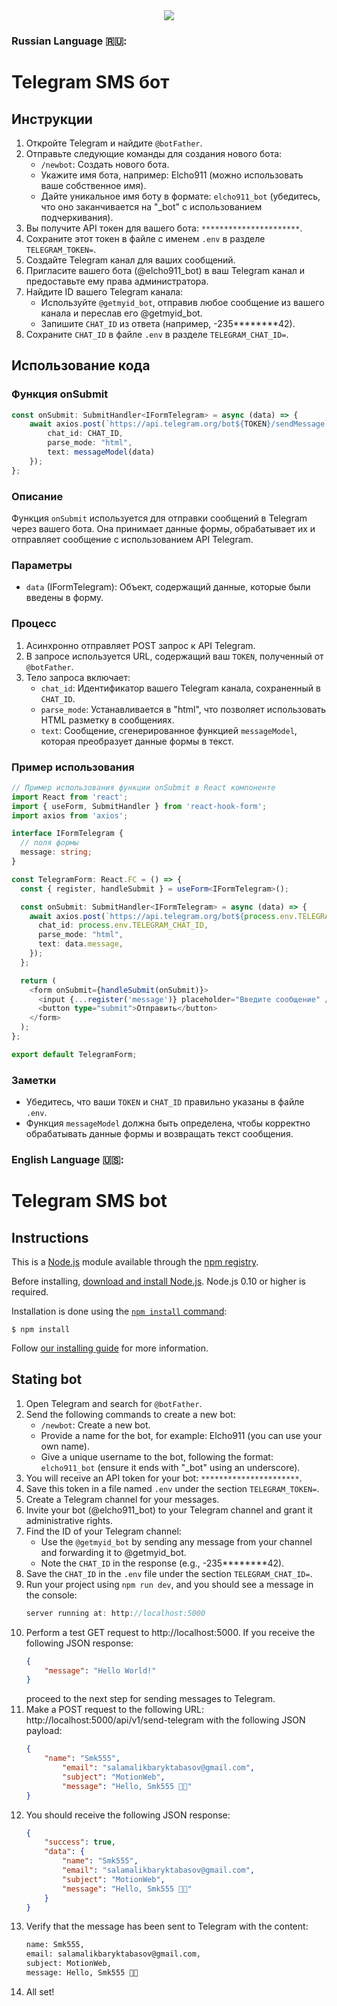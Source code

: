 <div align="center">
<!-- <img src="https://elcho911.netlify.app/Elkhan2003-icons/Front-end-DevX.gif"/> -->
<!-- <img src="https://elcho911.netlify.app/Elkhan2003-icons/madara.gif"/> -->
<img src="https://elcho911.netlify.app/Elkhan2003-icons/madara-v2.gif"/>
<!-- <img width="800px" height="125px" src="https://elcho911.netlify.app/Elkhan2003-icons/elcho.gif"/> -->
</div>

### Russian Language 🇷🇺:

# Telegram SMS бот

## Инструкции

1. Откройте Telegram и найдите `@botFather`.
2. Отправьте следующие команды для создания нового бота:
   - `/newbot`: Создать нового бота.
   - Укажите имя бота, например: Elcho911 (можно использовать ваше собственное имя).
   - Дайте уникальное имя боту в формате: `elcho911_bot` (убедитесь, что оно заканчивается на "\_bot" с использованием подчеркивания).
3. Вы получите API токен для вашего бота: `**********************`.
4. Сохраните этот токен в файле с именем `.env` в разделе `TELEGRAM_TOKEN=`.
5. Создайте Telegram канал для ваших сообщений.
6. Пригласите вашего бота (@elcho911_bot) в ваш Telegram канал и предоставьте ему права администратора.
7. Найдите ID вашего Telegram канала:
   - Используйте `@getmyid_bot`, отправив любое сообщение из вашего канала и переслав его @getmyid_bot.
   - Запишите `CHAT_ID` из ответа (например, -235**\*\*\*\***42).
8. Сохраните `CHAT_ID` в файле `.env` в разделе `TELEGRAM_CHAT_ID=`.

## Использование кода

### Функция onSubmit

```typescript
const onSubmit: SubmitHandler<IFormTelegram> = async (data) => {
	await axios.post(`https://api.telegram.org/bot${TOKEN}/sendMessage`, {
		chat_id: CHAT_ID,
		parse_mode: "html",
		text: messageModel(data)
	});
};
```

### Описание

Функция `onSubmit` используется для отправки сообщений в Telegram через вашего бота. Она принимает данные формы, обрабатывает их и отправляет сообщение с использованием API Telegram.

### Параметры

- `data` (IFormTelegram): Объект, содержащий данные, которые были введены в форму.

### Процесс

1. Асинхронно отправляет POST запрос к API Telegram.
2. В запросе используется URL, содержащий ваш `TOKEN`, полученный от `@botFather`.
3. Тело запроса включает:
   - `chat_id`: Идентификатор вашего Telegram канала, сохраненный в `CHAT_ID`.
   - `parse_mode`: Устанавливается в "html", что позволяет использовать HTML разметку в сообщениях.
   - `text`: Сообщение, сгенерированное функцией `messageModel`, которая преобразует данные формы в текст.

### Пример использования

```typescript
// Пример использования функции onSubmit в React компоненте
import React from 'react';
import { useForm, SubmitHandler } from 'react-hook-form';
import axios from 'axios';

interface IFormTelegram {
  // поля формы
  message: string;
}

const TelegramForm: React.FC = () => {
  const { register, handleSubmit } = useForm<IFormTelegram>();

  const onSubmit: SubmitHandler<IFormTelegram> = async (data) => {
    await axios.post(`https://api.telegram.org/bot${process.env.TELEGRAM_TOKEN}/sendMessage`, {
      chat_id: process.env.TELEGRAM_CHAT_ID,
      parse_mode: "html",
      text: data.message,
    });
  };

  return (
    <form onSubmit={handleSubmit(onSubmit)}>
      <input {...register('message')} placeholder="Введите сообщение" />
      <button type="submit">Отправить</button>
    </form>
  );
};

export default TelegramForm;
```

### Заметки

- Убедитесь, что ваши `TOKEN` и `CHAT_ID` правильно указаны в файле `.env`.
- Функция `messageModel` должна быть определена, чтобы корректно обрабатывать данные формы и возвращать текст сообщения.

### English Language 🇺🇸:

# Telegram SMS bot

## Instructions

This is a [Node.js](https://nodejs.org/en/) module available through the
[npm registry](https://www.npmjs.com/).

Before installing, [download and install Node.js](https://nodejs.org/en/download/).
Node.js 0.10 or higher is required.

Installation is done using the
[`npm install` command](https://docs.npmjs.com/getting-started/installing-npm-packages-locally):

```console
$ npm install
```

Follow [our installing guide](http://expressjs.com/en/starter/installing.html)
for more information.

## Stating bot

1. Open Telegram and search for `@botFather`.
2. Send the following commands to create a new bot:
   - `/newbot`: Create a new bot.
   - Provide a name for the bot, for example: Elcho911 (you can use your own name).
   - Give a unique username to the bot, following the format: `elcho911_bot` (ensure it ends with "\_bot" using an underscore).
3. You will receive an API token for your bot: `**********************`.
4. Save this token in a file named `.env` under the section `TELEGRAM_TOKEN=`.
5. Create a Telegram channel for your messages.
6. Invite your bot (@elcho911_bot) to your Telegram channel and grant it administrative rights.
7. Find the ID of your Telegram channel:
   - Use the `@getmyid_bot` by sending any message from your channel and forwarding it to @getmyid_bot.
   - Note the `CHAT_ID` in the response (e.g., -235**\*\*\*\***42).
8. Save the `CHAT_ID` in the `.env` file under the section `TELEGRAM_CHAT_ID=`.
9. Run your project using `npm run dev`, and you should see a message in the console:
   ```ts
   server running at: http://localhost:5000
   ```
10. Perform a test GET request to http://localhost:5000. If you receive the following JSON response:
    ```json
    {
    	"message": "Hello World!"
    }
    ```
    proceed to the next step for sending messages to Telegram.
11. Make a POST request to the following URL: http://localhost:5000/api/v1/send-telegram with the following JSON payload:
    ```json
    {
    	"name": "Smk555",
    		"email": "salamalikbaryktabasov@gmail.com",
    		"subject": "MotionWeb",
    		"message": "Hello, Smk555 👋🏻"
    }
    ```
12. You should receive the following JSON response:
    ```json
    {
    	"success": true,
    	"data": {
    		"name": "Smk555",
    		"email": "salamalikbaryktabasov@gmail.com",
    		"subject": "MotionWeb",
    		"message": "Hello, Smk555 👋🏻"
    	}
    }
    ```
13. Verify that the message has been sent to Telegram with the content:
    ```txt
    name: Smk555,
    email: salamalikbaryktabasov@gmail.com,
    subject: MotionWeb,
    message: Hello, Smk555 👋🏻
    ```
14. All set!

